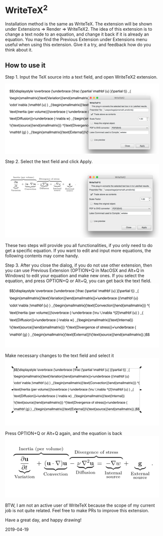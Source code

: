 # WriteTeX<sup>2</sup>

Installation method is the same as WriteTeX. The extension will be shown under Extensions => Render => WriteTeX2. The idea of this extension is to change a text node to an equation, and change it back if it is already an equation. You may find the Previous Extension under Extensions menu useful when using this extension. Give it a try, and feedback how do you think about it.

## How to use it
Step 1. Input the TeX source into a text field, and open WriteTeX2 extension.

![Step 1](images/step1.png)

Step 2. Select the text field and click Apply.
![Step 2](images/step2.png)

These two steps will provide you all functionalities, if you only need to do get a specific equation. If you want to edit and input more equations, the following contents may come handy.

Step 3. After you close the dialog, if you do not use other extension, then you can use Previous Extension (OPTION+Q in MacOSX and Alt+Q in Windows) to edit your equation and make new ones. If you select the equation, and press OPTION+Q or Alt+Q, you can get back the text field.
![Step 3](images/step3.png)

Make necessary changes to the text field and select it
![Step 4](images/step4.png)

Press OPTION+Q or Alt+Q again, and the equation is back
![Step 5](images/step5.png)


BTW, I am not an active user of WriteTeX because the scope of my current job is not quite related. Feel free to make PRs to improve this extension.

Have a great day, and happy drawing!

2019-04-19
